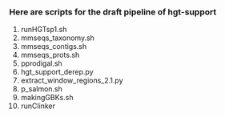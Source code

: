 ### Here are scripts for the draft pipeline of hgt-support ### 

1. runHGTsp1.sh 
2. mmseqs_taxonomy.sh
3. mmseqs_contigs.sh
4. mmseqs_prots.sh
5. pprodigal.sh
6. hgt_support_derep.py
7. extract_window_regions_2.1.py
8. p_salmon.sh
9. makingGBKs.sh
10. runClinker

